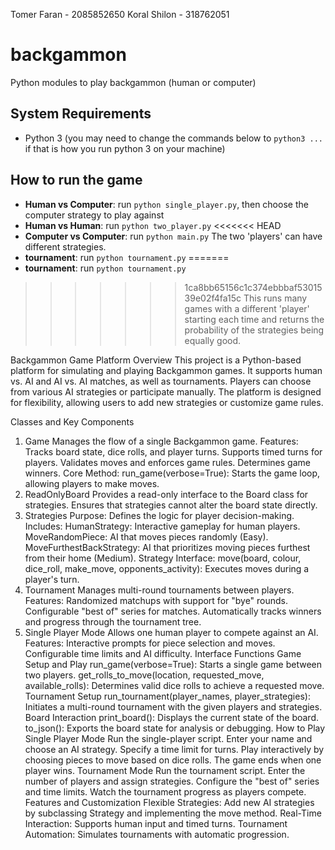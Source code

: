 Tomer Faran - 2085852650
Koral Shilon - 318762051

# backgammon
Python modules to play backgammon (human or computer)

## System Requirements

- Python 3 (you may need to change the commands below to `python3 ...` if that is how you run python 3 on your machine)

## How to run the game

* **Human vs Computer**: run `python single_player.py`, then choose the computer strategy to play against
* **Human vs Human**: run `python two_player.py`
<<<<<<< HEAD
* **Computer vs Computer**: run `python main.py` The two 'players' can have different strategies.
* **tournament**: run `python tournament.py`
=======
* **tournament**: run `python tournament.py`

>>>>>>> 1ca8bb65156c1c374ebbbaf5301539e02f4fa15c
This runs many games with a different 'player' starting each time and returns the probability of the strategies being equally good.

Backgammon Game Platform
Overview
This project is a Python-based platform for simulating and playing Backgammon games. It supports human vs. AI and AI vs. AI matches, as well as tournaments. Players can choose from various AI strategies or participate manually. The platform is designed for flexibility, allowing users to add new strategies or customize game rules.

Classes and Key Components
1. Game
Manages the flow of a single Backgammon game.
Features:
Tracks board state, dice rolls, and player turns.
Supports timed turns for players.
Validates moves and enforces game rules.
Determines game winners.
Core Method:
run_game(verbose=True): Starts the game loop, allowing players to make moves.
2. ReadOnlyBoard
Provides a read-only interface to the Board class for strategies.
Ensures that strategies cannot alter the board state directly.
3. Strategies
Purpose: Defines the logic for player decision-making.
Includes:
HumanStrategy: Interactive gameplay for human players.
MoveRandomPiece: AI that moves pieces randomly (Easy).
MoveFurthestBackStrategy: AI that prioritizes moving pieces furthest from their home (Medium).
Strategy Interface:
move(board, colour, dice_roll, make_move, opponents_activity): Executes moves during a player's turn.
4. Tournament
Manages multi-round tournaments between players.
Features:
Randomized matchups with support for "bye" rounds.
Configurable "best of" series for matches.
Automatically tracks winners and progress through the tournament tree.
5. Single Player Mode
Allows one human player to compete against an AI.
Features:
Interactive prompts for piece selection and moves.
Configurable time limits and AI difficulty.
Interface Functions
Game Setup and Play
run_game(verbose=True): Starts a single game between two players.
get_rolls_to_move(location, requested_move, available_rolls): Determines valid dice rolls to achieve a requested move.
Tournament Setup
run_tournament(player_names, player_strategies): Initiates a multi-round tournament with the given players and strategies.
Board Interaction
print_board(): Displays the current state of the board.
to_json(): Exports the board state for analysis or debugging.
How to Play
Single Player Mode
Run the single-player script.
Enter your name and choose an AI strategy.
Specify a time limit for turns.
Play interactively by choosing pieces to move based on dice rolls.
The game ends when one player wins.
Tournament Mode
Run the tournament script.
Enter the number of players and assign strategies.
Configure the "best of" series and time limits.
Watch the tournament progress as players compete.
Features and Customization
Flexible Strategies: Add new AI strategies by subclassing Strategy and implementing the move method.
Real-Time Interaction: Supports human input and timed turns.
Tournament Automation: Simulates tournaments with automatic progression.
